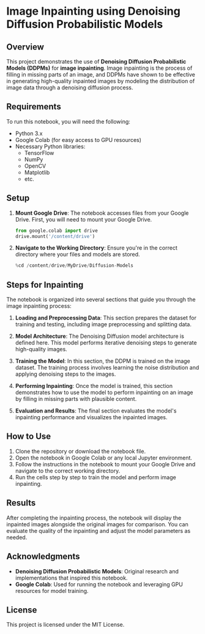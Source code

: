 
# Image Inpainting using Denoising Diffusion Probabilistic Models

## Overview

This project demonstrates the use of **Denoising Diffusion Probabilistic Models (DDPMs)** for **image inpainting**. Image inpainting is the process of filling in missing parts of an image, and DDPMs have shown to be effective in generating high-quality inpainted images by modeling the distribution of image data through a denoising diffusion process.

## Requirements

To run this notebook, you will need the following:

- Python 3.x
- Google Colab (for easy access to GPU resources)
- Necessary Python libraries:
  - TensorFlow
  - NumPy
  - OpenCV
  - Matplotlib
  - etc.

## Setup

1. **Mount Google Drive**: The notebook accesses files from your Google Drive. First, you will need to mount your Google Drive.

   ```python
   from google.colab import drive
   drive.mount('/content/drive')
   ```

2. **Navigate to the Working Directory**: Ensure you're in the correct directory where your files and models are stored.

   ```python
   %cd /content/drive/MyDrive/Diffusion-Models
   ```

## Steps for Inpainting

The notebook is organized into several sections that guide you through the image inpainting process:

1. **Loading and Preprocessing Data**: This section prepares the dataset for training and testing, including image preprocessing and splitting data.

2. **Model Architecture**: The Denoising Diffusion model architecture is defined here. This model performs iterative denoising steps to generate high-quality images.

3. **Training the Model**: In this section, the DDPM is trained on the image dataset. The training process involves learning the noise distribution and applying denoising steps to the images.

4. **Performing Inpainting**: Once the model is trained, this section demonstrates how to use the model to perform inpainting on an image by filling in missing parts with plausible content.

5. **Evaluation and Results**: The final section evaluates the model's inpainting performance and visualizes the inpainted images.

## How to Use

1. Clone the repository or download the notebook file.
2. Open the notebook in Google Colab or any local Jupyter environment.
3. Follow the instructions in the notebook to mount your Google Drive and navigate to the correct working directory.
4. Run the cells step by step to train the model and perform image inpainting.

## Results

After completing the inpainting process, the notebook will display the inpainted images alongside the original images for comparison. You can evaluate the quality of the inpainting and adjust the model parameters as needed.

## Acknowledgments

- **Denoising Diffusion Probabilistic Models**: Original research and implementations that inspired this notebook.
- **Google Colab**: Used for running the notebook and leveraging GPU resources for model training.

## License

This project is licensed under the MIT License.
